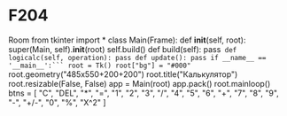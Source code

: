 # F204
Room
from tkinter import *
class Main(Frame):
    def __init__(self, root):
        super(Main, self).__init__(root)
        self.build()
    def build(self):
        pass``
    def logicalc(self, operation):
        pass
    def update():
       pass
if __name__ == '__main__':```
    root = Tk()
    root["bg"] = "#000"``
    root.geometry("485x550+200+200")
    root.title("Калькулятор")
    root.resizable(False, False)
    app = Main(root)
    app.pack()
    root.mainloop()
btns = [
            "C", "DEL", "*", "=",
            "1", "2", "3", "/",
            "4", "5", "6", "+",
            "7", "8", "9", "-",
            "+/-", "0", "%", "X^2"
        ]
